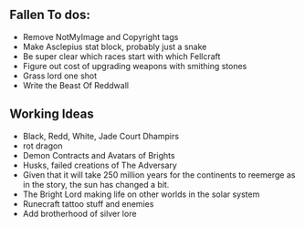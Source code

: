 ## Fallen To dos:

- Remove NotMyImage and Copyright tags
- Make Asclepius stat block, probably just a snake
- Be super clear which races start with which Fellcraft
- Figure out cost of upgrading weapons with smithing stones
- Grass lord one shot
- Write the Beast Of Reddwall

## Working Ideas

- Black, Redd, White, Jade Court Dhampirs
- rot dragon
- Demon Contracts and Avatars of Brights
- Husks, failed creations of The Adversary
- Given that it will take 250 million years for the continents to reemerge as in the story, the sun has changed a bit.
- The Bright Lord making life on other worlds in the solar system
- Runecraft tattoo stuff and enemies
- Add brotherhood of silver lore
